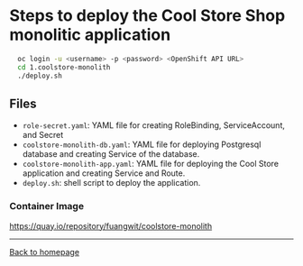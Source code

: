 # Steps to deploy the Cool Store Shop monolitic application

```bash
  oc login -u <username> -p <password> <OpenShift API URL>
  cd 1.coolstore-monolith
  ./deploy.sh
```


## Files
- `role-secret.yaml`: YAML file for creating RoleBinding, ServiceAccount, and Secret
- `coolstore-monolith-db.yaml`: YAML file for deploying Postgresql database and creating Service of the database.
-  `coolstore-monolith-app.yaml`: YAML file for deploying the Cool Store application and creating Service and Route.
-  `deploy.sh`: shell script to deploy the application.

### Container Image
https://quay.io/repository/fuangwit/coolstore-monolith

---
[Back to homepage](https://github.com/Fuangwith-Bkk/coolstore)